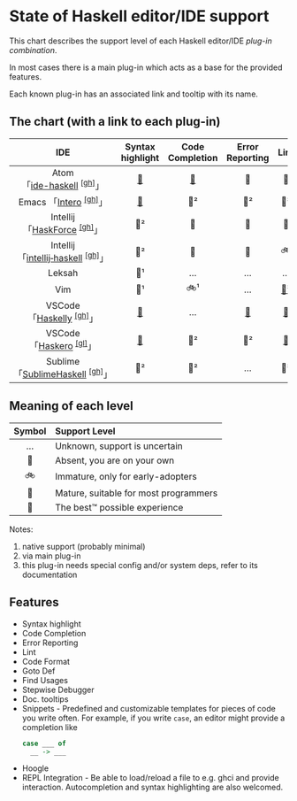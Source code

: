 # State of Haskell editor/IDE support

This chart describes the support level of each Haskell editor/IDE *plug-in combination*.

In most cases there is a main plug-in which acts as a base for the provided features.

Each known plug-in has an associated link and tooltip with its name.


## The chart (with a link to each plug-in)

| IDE | Syntax highlight | Code Completion | Error Reporting | Lint | Code Format | Goto Def | Find Usages | Stepwise Debugger | Doc. tooltips | Snippets | Hoogle | REPL Integration |
|:---:|:----------------:|:---------------:|:---------------:|:----:|:-----------:|:--------:|:-----------:|:-----------------:|:-------------:|:--------:|:------:|:----------------:|
| Atom<br>「[ide-haskell][atom06]&nbsp;<sup>[[gh]][atom06r]</sup>」 | [🚀][atom01] | [🚗][atom02] | 🚗 | 🚗 | [🚲][gen01] | 🚗 | … | [🚗][atom03] | [🚗][atom05] | [🚗][atom01] | [🚀][atom04] | 🚲 |
| Emacs 「[Intero][emacs02]&nbsp;<sup>[[gh]][emacs02r]</sup>」 | [🚀][emacs01] | 🚗² | 🚗² | 🚗² | [🚗][gen01] | 🚗² | … | 🚶 | 🚗² | [🚗][emacs04] | … | 🚗 |
| Intellij 「[HaskForce][inte01]&nbsp;<sup>[[gh]][inte01r]</sup>」 | 🚀² | 🚗 | 🚗 | 🚗 | 🚗 | 🚗 | 🚗 | 🚶 | 🚶 | 🚗 | 🚶 | 🚶 |
| Intellij<br>「[intellij&#8209;haskell][inte02]&nbsp;<sup>[[gh]][inte02r]</sup>」| 🚀² | 🚗 | 🚀 | 🚲 | 🚲 | 🚀 | 🚀 | 🚶 | 🚲 | 🚗 | 🚲 | … |
| Leksah | 🚀¹ | … | … | … | … | … | … | … | … | … | … | … |
| Vim      | 🚀¹ | 🚲¹ | … | [🚗³][vim01] | [🚗][gen01] | 🚲¹ | … | 🚶 | [🚗][vim02] | [🚗][vim03] | … | 🚲 |
| VSCode 「[Haskelly][vsco01]&nbsp;<sup>[[gh]][vsco01r]</sup>」 | [🚀][vsco02] | … | [🚶][vsco07] | [🚗][vsco03] | [🚗][vsco04] | 🚗² | … | [🚲][vsco05] | 🚗² | [🚲][vsco02] | [🚗][vsco08] | 🚲 |
| VSCode 「[Haskero][vsco06]&nbsp;<sup>[[gl]][vsco06r]</sup>」  | [🚀][vsco02] | 🚗² | 🚗² | [🚗][vsco03] | [🚗][vsco04] | 🚗² | 🚗² | [🚲][vsco05] | 🚗² | [🚲][vsco02] | [🚗][vsco08]² | 🚶 |
| Sublime 「[SublimeHaskell][subl01]&nbsp;<sup>[[gh]][subl01r]</sup>」 | 🚀² | 🚗² | … | 🚗² | … | 🚲¹ | … | 🚶 | 🚗² | … | … | 🚲 |


## Meaning of each level

| Symbol | Support Level                         |
|:------:|:------------------------------------- |
| …      | Unknown, support is uncertain         |
| 🚶     | Absent, you are on your own           |
| 🚲     | Immature, only for early-adopters     |
| 🚗     | Mature, suitable for most programmers |
| 🚀     | The best™ possible experience         |


Notes:

1. native support (probably minimal)
2. via main plug-in
3. this plug-in needs special config and/or system deps, refer to its documentation

## Features

* Syntax highlight 
* Code Completion
* Error Reporting
* Lint
* Code Format
* Goto Def
* Find Usages
* Stepwise Debugger
* Doc. tooltips
* Snippets - Predefined and customizable templates for pieces of code you write often. For example, if you write `case`, an editor might provide a completion like
  ```haskell
  case ___ of
    __ -> ___
  ```
* Hoogle
* REPL Integration - Be able to load/reload a file to e.g. ghci and provide interaction. Autocompletion and syntax highlighting are also welcomed.

[gen01]: https://github.com/chrisdone/hindent "hindent"

[atom01]: https://atom.io/packages/language-haskell "language-haskell"
[atom02]: https://atom.io/packages/autocomplete-haskell "ghc-mod via autocomplete-haskell"
[atom03]: https://atom.io/packages/haskell-debug "haskell-debug"
[atom04]: https://atom.io/packages/haskell-hoogle "haskell-hoogle"
[atom05]: https://atom.io/packages/haskell-ghc-mod "haskell-ghc-mod"
[atom06]: https://atom.io/packages/ide-haskell "ide-haskell"
[atom06r]: https://github.com/atom-haskell/ide-haskell "ide-haskell repo"

[emacs01]: http://haskell.github.io/haskell-mode/ "haskell-mode"
[emacs02]: https://commercialhaskell.github.io/intero/ "intero"
[emacs02r]: https://github.com/commercialhaskell/intero "intero repo"
[emacs04]: https://github.com/joaotavora/yasnippet "yasnippet"

[inte01]: https://plugins.jetbrains.com/plugin/7602-haskforce "HaskForce"
[inte01r]: https://github.com/carymrobbins/intellij-haskforce "HaskForce repo"
[inte02]: https://plugins.jetbrains.com/plugin/8258-intellij-haskell "intellij-haskell"
[inte02r]: https://github.com/rikvdkleij/intellij-haskell "intellij-haskell repo"

[vim01]: https://github.com/vim-syntastic/syntastic "syntastic"
[vim02]: https://github.com/bitc/vim-hdevtools "vim-hdevtools"
[vim03]: https://github.com/honza/vim-snippets "vim-snipmate default snippets"

[vsco01]: https://marketplace.visualstudio.com/items?itemName=UCL.haskelly "Haskelly"
[vsco01r]: https://github.com/haskelly-dev/Haskelly "Haskelly repo"
[vsco02]: https://marketplace.visualstudio.com/items?itemName=justusadam.language-haskell "Haskell Syntax Highlighting"
[vsco03]: https://marketplace.visualstudio.com/items?itemName=hoovercj.haskell-linter "haskell-linter"
[vsco04]: https://marketplace.visualstudio.com/items?itemName=monofon.hindent-format "hindent"
[vsco05]: https://marketplace.visualstudio.com/items?itemName=phoityne.phoityne-vscode "Phoityne"
[vsco06]: https://marketplace.visualstudio.com/items?itemName=Vans.haskero "Haskero"
[vsco06r]: https://gitlab.com/vannnns/haskero "Haskero repo"
[vsco07]: https://github.com/haskelly-dev/Haskelly/issues/29 "haskelly: issue #29"
[vsco08]: https://marketplace.visualstudio.com/items?itemName=jcanero.hoogle-vscode "hoogle-vscode"

[subl01]: https://packagecontrol.io/packages/SublimeHaskell "SublimeHaskell"
[subl01r]: https://github.com/SublimeHaskell/SublimeHaskell "SublimeHaskell repo"
